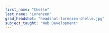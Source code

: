 ```yaml
---
first_name: "Chelle"
last_name: "Lorenzen"
grad_headshot: "headshot-lorenzen-chelle.jpg"
subject_taught: "Web Development"
---
```

